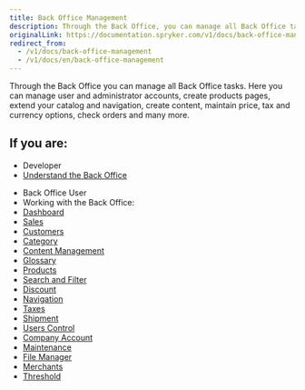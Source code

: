 ```yaml
---
title: Back Office Management
description: Through the Back Office, you can manage all Back Office tasks.
originalLink: https://documentation.spryker.com/v1/docs/back-office-management
redirect_from:
  - /v1/docs/back-office-management
  - /v1/docs/en/back-office-management
---
```


Through the Back Office you can manage all Back Office tasks. Here you can manage user and administrator accounts, create products pages, extend your catalog and navigation, create content, maintain price, tax and currency options, check orders and many more.

## If you are:

<div class="mr-container">
    <div class="mr-list-container">
        <!-- col1 -->
        <div class="mr-col">
            <ul class="mr-list mr-list-green">
                <li class="mr-title">Developer</li>
                <li><a href="https://documentation.spryker.com/v1/docs/about-the-administration-interface-guide" class="mr-link">Understand the Back Office</a></li>
            </ul>
        </div>
        <!-- col2 -->
        <div class="mr-col">
            <ul class="mr-list mr-list-blue">
                <li class="mr-title"> Back Office User</li>
                <li>Working with the Back Office:</li>
                <li><a href="https://documentation.spryker.com/v1/docs/dashboard" class="mr-link">Dashboard</a></li>
                <li><a href="https://documentation.spryker.com/v1/docs/managing-orders" class="mr-link">Sales</a></li>
                <li><a href="https://documentation.spryker.com/v1/docs/customers" class="mr-link">Customers</a></li>
                <li><a href="https://documentation.spryker.com/v1/docs/category" class="mr-link">Category</a></li>
                <li><a href="https://documentation.spryker.com/v1/docs/content-management-system-1" class="mr-link">Content Management</a></li>
                <li><a href="https://documentation.spryker.com/v1/docs/glossary" class="mr-link">Glossary</a></li>
                <li><a href="https://documentation.spryker.com/v1/docs/products" class="mr-link">Products</a></li>
                <li><a href="https://documentation.spryker.com/v1/docs/search-and-filters" class="mr-link">Search and Filter</a></li>
                <li><a href="https://documentation.spryker.com/v1/docs/discount-1" class="mr-link">Discount</a></li>
                <li><a href="https://documentation.spryker.com/v1/docs/navigation-2" class="mr-link">Navigation</a></li>
                <li><a href="https://documentation.spryker.com/v1/docs/taxes" class="mr-link">Taxes</a></li>
                <li><a href="https://documentation.spryker.com/v1/docs/shipment" class="mr-link">Shipment</a></li>
                <li><a href="https://documentation.spryker.com/v1/docs/users-control" class="mr-link">Users Control</a></li>
                <li><a href="https://documentation.spryker.com/v1/docs/company-account" class="mr-link">Company Account</a></li>
                <li><a href="https://documentation.spryker.com/v1/docs/maintenance" class="mr-link">Maintenance</a></li>
                <li><a href="https://documentation.spryker.com/v1/docs/file-manager"  class="mr-link">File Manager</a></li>
                <li><a href="https://documentation.spryker.com/v1/docs/merchants" class="mr-link">Merchants</a></li>
                <li><a href="https://documentation.spryker.com/v1/docs/managing-global-threshold" class="mr-link">Threshold</a></li>
            </ul>
        </div>
        </div>
</div>   
